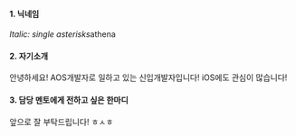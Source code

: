 #### 1. 닉네임<br>
*Italic: single asterisks*athena <br>
#### 2. 자기소개<br>
안녕하세요! AOS개발자로 일하고 있는 신입개발자입니다! iOS에도 관심이 많습니다!<br>
#### 3. 담당 멘토에게 전하고 싶은 한마디<br>
앞으로 잘 부탁드립니다! ㅎㅅㅎ <br>

